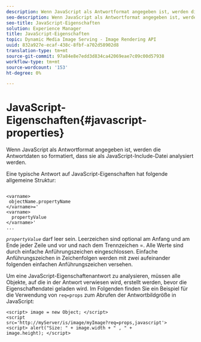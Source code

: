 ```yaml
---
description: Wenn JavaScript als Antwortformat angegeben ist, werden die Antwortdaten so formatiert, dass sie als JavaScript-Include-Datei analysiert werden.
seo-description: Wenn JavaScript als Antwortformat angegeben ist, werden die Antwortdaten so formatiert, dass sie als JavaScript-Include-Datei analysiert werden.
seo-title: JavaScript-Eigenschaften
solution: Experience Manager
title: JavaScript-Eigenschaften
topic: Dynamic Media Image Serving - Image Rendering API
uuid: 832a927e-ecaf-438c-8fbf-a702d58902d8
translation-type: tm+mt
source-git-commit: 97a84e8e7edd3d834ca42069eae7c09c00d57938
workflow-type: tm+mt
source-wordcount: '153'
ht-degree: 0%

---
```



# JavaScript-Eigenschaften{#javascript-properties}

Wenn JavaScript als Antwortformat angegeben ist, werden die Antwortdaten so formatiert, dass sie als JavaScript-Include-Datei analysiert werden.

Eine typische Antwort auf JavaScript-Eigenschaften hat folgende allgemeine Struktur:

```
           
<varname> 
 objectName.propertyName 
</varname>=' 
<varname>
  propertyValue 
</varname>' 
...
```

*`propertyValue`* darf leer sein. Leerzeichen sind optional am Anfang und am Ende jeder Zeile und vor und nach dem Trennzeichen =. Alle Werte sind durch einfache Anführungszeichen eingeschlossen. Einfache Anführungszeichen in Zeichenfolgen werden mit zwei aufeinander folgenden einfachen Anführungszeichen versehen.

Um eine JavaScript-Eigenschaftenantwort zu analysieren, müssen alle Objekte, auf die in der Antwort verwiesen wird, erstellt werden, bevor die Eigenschaftendatei geladen wird. Im Folgenden finden Sie ein Beispiel für die Verwendung von `req=props` zum Abrufen der Antwortbildgröße in JavaScript:

```
<script> image = new Object; </script> 
<script 
src='http://myServer/is/image/myImage?req=props,javascript'> 
<script> alert("Size: " + image.width + " , " + 
image.height); </script>
```

